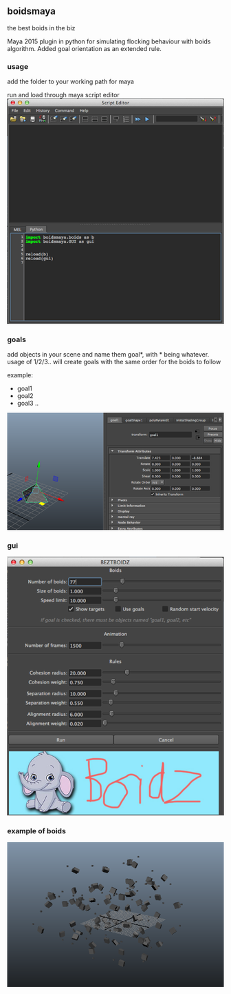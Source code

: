 ## boidsmaya
the best boids in the biz

Maya 2015 plugin in python for simulating flocking behaviour with boids algorithm.
Added goal orientation as an extended rule.

### usage
add the folder to your working path for maya

run and load through maya script editor
![Example of boids](https://raw.githubusercontent.com/markuswaltre/boidsmaya/master/images/script.png)

### goals
add objects in your scene and name them goal*, with * being whatever. usage of 1/2/3.. will create goals with the same order for the boids to follow

example:
* goal1
* goal2
* goal3 ..

![Example of boids](https://raw.githubusercontent.com/markuswaltre/boidsmaya/master/images/goal.png)

### gui
![Example of boids](https://raw.githubusercontent.com/markuswaltre/boidsmaya/master/images/gui.png)

### example of boids
![Example of boids](https://raw.githubusercontent.com/markuswaltre/boidsmaya/master/images/boids.png)
